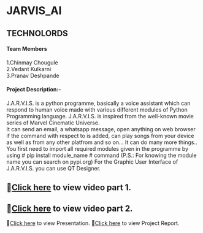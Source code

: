 # JARVIS_AI

## TECHNOLORDS

#### Team Members 
1.Chinmay Chougule                                                        
2.Vedant Kulkarni                                                                           
3.Pranav Deshpande

#### Project Description:-
J.A.R.V.I.S. is a python programme, basically a voice assistant which can respond to human voice made with various different modules of Python Programming language. J.A.R.V.I.S. is inspired from the well-known movie series of Marvel Cinematic Universe.                                                               
It can send an email, a whatsapp message, open anything on web browser if the command with respect to is added, can play songs from your device as well as from any other platfrom and so on... It can do many more things..                                                                
You first need to import all required modules given in the programme by using # pip install module_name # command (P.S.: For knowing the module name you can search on pypi.org) For the Graphic User Interface of J.A.R.V.I.S. you can use QT Designer.                                               
## 🍁[Click here](https://drive.google.com/file/d/1u3FDjzO_8icb3iAP_qJX64jkDza7_-ls/view?usp=drivesdk) to view video part 1.
## 🍁[Click here](https://drive.google.com/file/d/1tyq4vaSc0tOnppOREs9_k0CD_DtN9Pp7/view?usp=drivesdk) to view video part 2.
 🍁[Click here](https://docs.google.com/presentation/d/15aJEPrxUJzz67pgGso0DCToJCF2kLg1ECgUCOgrpGKc/edit?usp=sharing) to view Presentation.
🍁[Click here](https://drive.google.com/file/d/1wmI_jXwGUTsbF4rFPbfkSSmrEQ4S0vph/view?usp=sharing) to view Project Report.
